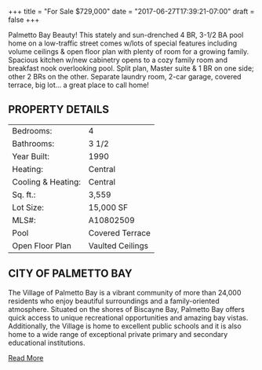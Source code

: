+++
title = "For Sale $729,000"
date = "2017-06-27T17:39:21-07:00"
draft = false
+++

Palmetto Bay Beauty! This stately and sun-drenched 4 BR, 3-1/2 BA pool home on a low-traffic street comes w/lots of special features including volume ceilings & open floor plan with plenty of room for a growing family. Spacious kitchen w/new cabinetry opens to a cozy family room and breakfast nook overlooking pool. Split plan, Master suite & 1 BR on one side; other 2 BRs on the other. Separate laundry room, 2-car garage, covered terrace, big lot... a great place to call home!

## PROPERTY DETAILS
|||
|:---|:---|
Bedrooms: |4|
Bathrooms:| 3 1/2|
Year Built:| 1990|
Heating: |Central|
Cooling & Heating:| Central|
Sq. ft.: |3,559|
Lot Size: |15,000 SF|
MLS#: | A10802509|
Pool|Covered Terrace|
Open Floor Plan|Vaulted Ceilings|\

## CITY OF PALMETTO BAY

The Village of Palmetto Bay is a vibrant community of more than 24,000 residents who enjoy beautiful surroundings and a family-oriented atmosphere. Situated on the shores of Biscayne Bay, Palmetto Bay offers quick access to unique recreational opportunities and amazing bay vistas. Additionally, the Village is home to excellent public schools and it is also home to a wide range of exceptional private primary and secondary educational institutions.

[Read More](https://www.palmettobay-fl.gov/)

</div>
